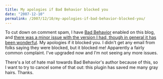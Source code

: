 ```yaml
---
title: My apologies if Bad Behavior blocked you
date: "2007-12-10"
permalink: /2007/12/10/my-apologies-if-bad-behavior-blocked-you/
---
```

To cut down on comment spam, I have [Bad Behavior][1] enabled on this blog, and [there was a minor issue with the version I had, though in general it has been wonderful][2]. My apologies if it blocked you. I didn't get any email from folks saying they were blocked, but it blocked me! Apparently a fairly common complaint. I've upgraded now and I'm not seeing any more issues.

There's a lot of hate mail towards Bad Behavior's author because of this, so I want to try to cancel some of that out: this plugin has saved me many gray hairs. Thanks.

 [1]: http://www.bad-behavior.ioerror.us/
 [2]: http://www.bad-behavior.ioerror.us/2007/12/06/bad-behavior-2011/
